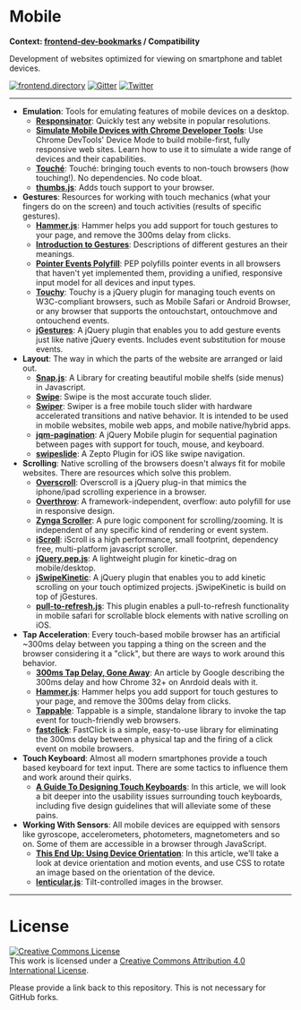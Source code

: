 # Mobile

**Context: [frontend-dev-bookmarks](../README.md) / Compatibility**

Development of websites optimized for viewing on smartphone and tablet devices.

[![frontend.directory](https://img.shields.io/badge/frontend-directory-blue.svg?style=flat-square)](http://frontend.directory/)
[![Gitter](https://img.shields.io/gitter/room/dypsilon/frontend-dev-bookmarks.svg?style=flat-square&maxAge=2592000)](https://gitter.im/dypsilon/frontend-dev-bookmarks)
[![Twitter](https://img.shields.io/badge/follow-twitter-55acee.svg?style=flat-square)](https://twitter.com/FrontendDir)

-----------------------------------------
+ **Emulation**: Tools for emulating features of mobile devices on a desktop.
    + **[Responsinator](http://www.responsinator.com/)**: Quickly test any website in popular resolutions.
    + **[Simulate Mobile Devices with Chrome Developer Tools](https://developers.google.com/web/tools/chrome-devtools/iterate/device-mode/?hl=en)**: Use Chrome DevTools' Device Mode to build mobile-first, fully responsive web sites. Learn how to use it to simulate a wide range of devices and their capabilities.
    + **[Touché](https://github.com/davidcalhoun/touche)**: Touché: bringing touch events to non-touch browsers (how touching!). No dependencies. No code bloat.
    + **[thumbs.js](http://mwbrooks.github.io/thumbs.js/)**: Adds touch support to your browser.
+ **Gestures**: Resources for working with touch mechanics (what your fingers do on the screen) and touch activities (results of specific gestures).
    + **[Hammer.js](http://hammerjs.github.io/)**: Hammer helps you add support for touch gestures to your page, and remove the 300ms delay from clicks.
    + **[Introduction to Gestures](https://www.google.com/design/spec/patterns/gestures.html)**: Descriptions of different gestures an their meanings.
    + **[Pointer Events Polyfill](https://github.com/jquery/PEP)**: PEP polyfills pointer events in all browsers that haven't yet implemented them, providing a unified, responsive input model for all devices and input types.
    + **[Touchy](https://github.com/HotStudio/touchy)**: Touchy is a jQuery plugin for managing touch events on W3C-compliant browsers, such as Mobile Safari or Android Browser, or any browser that supports the ontouchstart, ontouchmove and ontouchend events.
    + **[jGestures](http://jgestures.codeplex.com/)**: A jQuery plugin that enables you to add gesture events just like native jQuery events. Includes event substitution for mouse events.
+ **Layout**: The way in which the parts of the website are arranged or laid out.
    + **[Snap.js](https://github.com/jakiestfu/Snap.js)**: A Library for creating beautiful mobile shelfs (side menus) in Javascript.
    + **[Swipe](https://github.com/thebird/swipe)**: Swipe is the most accurate touch slider.
    + **[Swiper](http://idangero.us/swiper/)**: Swiper is a free mobile touch slider with hardware accelerated transitions and  native behavior. It is intended to be used in mobile websites, mobile web apps, and mobile native/hybrid apps.
    + **[jqm-pagination](https://github.com/filamentgroup/jqm-pagination)**: A jQuery Mobile plugin for sequential pagination between pages with support for touch, mouse, and keyboard.
    + **[swipeslide](https://github.com/max-power/swipeslide)**: A Zepto Plugin for iOS like swipe navigation.
+ **Scrolling**: Native scrolling of the browsers doesn't always fit for mobile websites. There are resources which solve this problem.
    + **[Overscroll](https://github.com/azoff/overscroll)**: Overscroll is a jQuery plug-in that mimics the iphone/ipad scrolling experience in a browser.
    + **[Overthrow](https://www.filamentgroup.com/lab/overthrow.html)**: A framework-independent, overflow: auto polyfill for use in responsive design.
    + **[Zynga Scroller](https://github.com/zynga/scroller)**: A pure logic component for scrolling/zooming. It is independent of any specific kind of rendering or event system.
    + **[iScroll](http://iscrolljs.com/)**: iScroll is a high performance, small footprint, dependency free, multi-platform javascript scroller.
    + **[jQuery.pep.js](http://pep.briangonzalez.org/)**: A lightweight plugin for kinetic-drag on mobile/desktop.
    + **[jSwipeKinetic](http://jswipekinetic.codeplex.com/)**: A jQuery plugin that enables you to add kinetic scrolling on your touch optimized projects. jSwipeKinetic is build on top of jGestures.
    + **[pull-to-refresh.js](https://github.com/visiongeist/pull-to-refresh-js)**: This plugin enables a pull-to-refresh functionality in mobile safari for scrollable block elements with native scrolling on iOS.
+ **Tap Acceleration**: Every touch-based mobile browser has an artificial ~300ms delay between you tapping a thing on the screen and the browser considering it a "click", but there are ways to work around this behavior.
    + **[300ms Tap Delay, Gone Away](https://developers.google.com/web/updates/2013/12/300ms-tap-delay-gone-away)**: An article by Google describing the 300ms delay and how Chrome 32+ on Anrdoid deals with it.
    + **[Hammer.js](http://hammerjs.github.io/)**: Hammer helps you add support for touch gestures to your page, and remove the 300ms delay from clicks.
    + **[Tappable](http://cheeaun.github.io/tappable/)**: Tappable is a simple, standalone library to invoke the tap event for touch-friendly web browsers.
    + **[fastclick](https://github.com/ftlabs/fastclick)**: FastClick is a simple, easy-to-use library for eliminating the 300ms delay between a physical tap and the firing of a click event on mobile browsers.
+ **Touch Keyboard**: Almost all modern smartphones provide a touch based keyboard for text input. There are some tactics to influence them and work around their quirks.
    + **[A Guide To Designing Touch Keyboards](https://www.smashingmagazine.com/2013/08/guide-to-designing-touch-keyboards-with-cheat-sheet/)**: In this article, we will look a bit deeper into the usability issues surrounding touch keyboards, including five design guidelines that will alleviate some of these pains.
+ **Working With Sensors**: All mobile devices are equipped with sensors like gyroscope, accelerometers, photometers, magnetometers and so on. Some of them are accessible in a browser through JavaScript.
    + **[This End Up: Using Device Orientation](http://www.html5rocks.com/en/tutorials/device/orientation/)**: In this article, we’ll take a look at device orientation and motion events, and use CSS to rotate an image based on the orientation of the device.
    + **[lenticular.js](http://lenticular.attasi.com/)**: Tilt-controlled images in the browser.


------------------

# License

<a rel="license" href="http://creativecommons.org/licenses/by/4.0/"><img alt="Creative Commons License" style="border-width:0" src="https://i.creativecommons.org/l/by/4.0/88x31.png" /></a><br />This work is licensed under a <a rel="license" href="http://creativecommons.org/licenses/by/4.0/">Creative Commons Attribution 4.0 International License</a>.

Please provide a link back to this repository. This is not necessary for GitHub forks.
